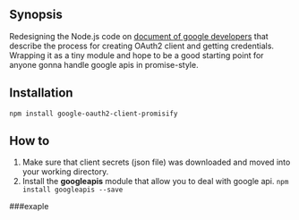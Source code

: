 ## Synopsis
Redesigning the Node.js code on [document of google developers](https://developers.google.com/gmail/api/quickstart/nodejs) that describe the process for creating OAuth2 client and getting credentials. Wrapping it as a tiny module and hope to be a good starting point for anyone gonna handle google apis in promise-style.
## Installation
```
npm install google-oauth2-client-promisify
```

## How to
1. Make sure that client secrets (json file) was downloaded and moved into your working directory.
2. Install the **googleapis** module that allow you to deal with google api.   ```npm install googleapis --save```

###exaple

